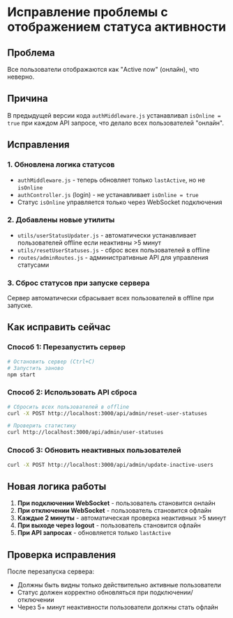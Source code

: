 # Исправление проблемы с отображением статуса активности

## Проблема
Все пользователи отображаются как "Active now" (онлайн), что неверно.

## Причина
В предыдущей версии кода `authMiddleware.js` устанавливал `isOnline = true` при каждом API запросе, что делало всех пользователей "онлайн".

## Исправления

### 1. Обновлена логика статусов
- `authMiddleware.js` - теперь обновляет только `lastActive`, но не `isOnline`
- `authController.js` (login) - не устанавливает `isOnline = true`
- Статус `isOnline` управляется только через WebSocket подключения

### 2. Добавлены новые утилиты
- `utils/userStatusUpdater.js` - автоматически устанавливает пользователей offline если неактивны >5 минут
- `utils/resetUserStatuses.js` - сброс всех пользователей в offline
- `routes/adminRoutes.js` - административные API для управления статусами

### 3. Сброс статусов при запуске сервера
Сервер автоматически сбрасывает всех пользователей в offline при запуске.

## Как исправить сейчас

### Способ 1: Перезапустить сервер
```bash
# Остановить сервер (Ctrl+C)
# Запустить заново
npm start
```

### Способ 2: Использовать API сброса
```bash
# Сбросить всех пользователей в offline
curl -X POST http://localhost:3000/api/admin/reset-user-statuses

# Проверить статистику
curl http://localhost:3000/api/admin/user-statuses
```

### Способ 3: Обновить неактивных пользователей
```bash
curl -X POST http://localhost:3000/api/admin/update-inactive-users
```

## Новая логика работы

1. **При подключении WebSocket** - пользователь становится онлайн
2. **При отключении WebSocket** - пользователь становится офлайн  
3. **Каждые 2 минуты** - автоматическая проверка неактивных >5 минут
4. **При выходе через logout** - пользователь становится офлайн
5. **При API запросах** - обновляется только `lastActive`

## Проверка исправления

После перезапуска сервера:
- Должны быть видны только действительно активные пользователи
- Статус должен корректно обновляться при подключении/отключении
- Через 5+ минут неактивности пользователи должны стать офлайн 
